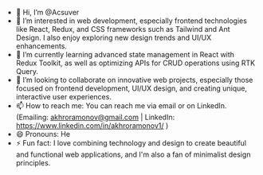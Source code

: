 - 👋 Hi, I’m @Acsuver
- 👀 I’m interested in web development, especially frontend technologies like React, Redux, and CSS frameworks such as Tailwind and Ant Design. I also enjoy exploring new design trends and UI/UX enhancements.
- 🌱 I’m currently learning advanced state management in React with Redux Toolkit, as well as optimizing APIs for CRUD operations using RTK Query.
- 💞️ I’m looking to collaborate on innovative web projects, especially those focused on frontend development, UI/UX design, and creating unique, interactive user experiences.
- 📫 How to reach me: You can reach me via email or on LinkedIn. (Emailing: akhroramonov@gmail.com | LinkedIn: https://www.linkedin.com/in/akhroramonov1/ )
- 😄 Pronouns: He
- ⚡ Fun fact: I love combining technology and design to create beautiful and functional web applications, and I'm also a fan of minimalist design principles.

<!---
Acsuver1/Acsuver1 is a ✨ special ✨ repository because its `README.md` (this file) appears on your GitHub profile.
You can click the Preview link to take a look at your changes.
--->
